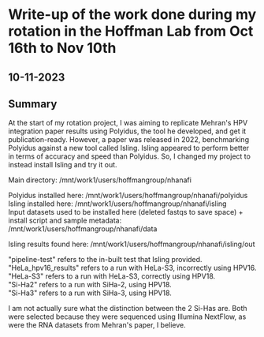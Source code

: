 # Write-up of the work done during my rotation in the Hoffman Lab from Oct 16th to Nov 10th  
## 10-11-2023  

## Summary  

At the start of my rotation project, I was aiming to replicate Mehran's HPV integration paper results using Polyidus, the tool he developed, and get it publication-ready. 
However, a paper was released in 2022, benchmarking Polyidus against a new tool called Isling. Isling appeared to perform better in terms of accuracy and speed than Polyidus. 
So, I changed my project to instead install Isling and try it out.  

Main directory: /mnt/work1/users/hoffmangroup/nhanafi  

Polyidus installed here: /mnt/work1/users/hoffmangroup/nhanafi/polyidus  
Isling installed here: /mnt/work1/users/hoffmangroup/nhanafi/isling  
Input datasets used to be installed here (deleted fastqs to save space) + install script and sample metadata: /mnt/work1/users/hoffmangroup/nhanafi/data  

Isling results found here: /mnt/work1/users/hoffmangroup/nhanafi/isling/out  

"pipeline-test" refers to the in-built test that Isling provided.  
"HeLa_hpv16_results" refers to a run with HeLa-S3, incorrectly using HPV16.  
"HeLa-S3" refers to a run with HeLa-S3, correctly using HPV18.  
"Si-Ha2" refers to a run with SiHa-2, using HPV18.  
"Si-Ha3" refers to a run with SiHa-3, using HPV18.  

I am not actually sure what the distinction between the 2 Si-Has are. Both were selected because they were sequenced using Illumina NextFlow, as were the RNA datasets from Mehran's paper, I believe.  

